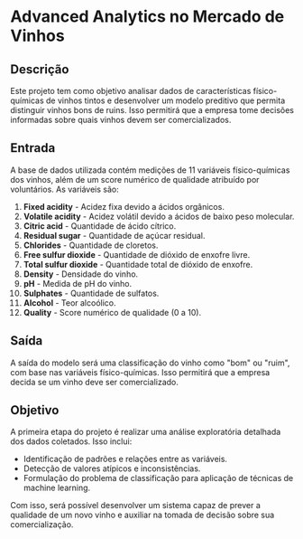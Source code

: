 # Advanced Analytics no Mercado de Vinhos

## Descrição
Este projeto tem como objetivo analisar dados de características físico-químicas de vinhos tintos e desenvolver um modelo preditivo que permita distinguir vinhos bons de ruins. Isso permitirá que a empresa tome decisões informadas sobre quais vinhos devem ser comercializados.

## Entrada
A base de dados utilizada contém medições de 11 variáveis físico-químicas dos vinhos, além de um score numérico de qualidade atribuído por voluntários. As variáveis são:

1. **Fixed acidity** - Acidez fixa devido a ácidos orgânicos.
2. **Volatile acidity** - Acidez volátil devido a ácidos de baixo peso molecular.
3. **Citric acid** - Quantidade de ácido cítrico.
4. **Residual sugar** - Quantidade de açúcar residual.
5. **Chlorides** - Quantidade de cloretos.
6. **Free sulfur dioxide** - Quantidade de dióxido de enxofre livre.
7. **Total sulfur dioxide** - Quantidade total de dióxido de enxofre.
8. **Density** - Densidade do vinho.
9. **pH** - Medida de pH do vinho.
10. **Sulphates** - Quantidade de sulfatos.
11. **Alcohol** - Teor alcoólico.
12. **Quality** - Score numérico de qualidade (0 a 10).

## Saída
A saída do modelo será uma classificação do vinho como "bom" ou "ruim", com base nas variáveis físico-químicas. Isso permitirá que a empresa decida se um vinho deve ser comercializado.

## Objetivo
A primeira etapa do projeto é realizar uma análise exploratória detalhada dos dados coletados. Isso inclui:
- Identificação de padrões e relações entre as variáveis.
- Detecção de valores atípicos e inconsistências.
- Formulação do problema de classificação para aplicação de técnicas de machine learning.

Com isso, será possível desenvolver um sistema capaz de prever a qualidade de um novo vinho e auxiliar na tomada de decisão sobre sua comercialização.

